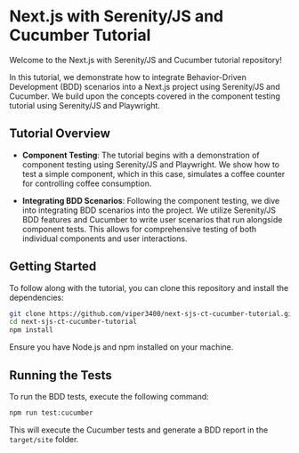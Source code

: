 # Next.js with Serenity/JS and Cucumber Tutorial

Welcome to the Next.js with Serenity/JS and Cucumber tutorial repository!

In this tutorial, we demonstrate how to integrate Behavior-Driven Development (BDD) scenarios into a Next.js project using Serenity/JS and Cucumber. We build upon the concepts covered in the component testing tutorial using Serenity/JS and Playwright.

## Tutorial Overview

- **Component Testing**: The tutorial begins with a demonstration of component testing using Serenity/JS and Playwright. We show how to test a simple component, which in this case, simulates a coffee counter for controlling coffee consumption.

- **Integrating BDD Scenarios**: Following the component testing, we dive into integrating BDD scenarios into the project. We utilize Serenity/JS BDD features and Cucumber to write user scenarios that run alongside component tests. This allows for comprehensive testing of both individual components and user interactions.

## Getting Started

To follow along with the tutorial, you can clone this repository and install the dependencies:

```bash
git clone https://github.com/viper3400/next-sjs-ct-cucumber-tutorial.git
cd next-sjs-ct-cucumber-tutorial
npm install
```

Ensure you have Node.js and npm installed on your machine.

## Running the Tests

To run the BDD tests, execute the following command:

```bash
npm run test:cucumber
```

This will execute the Cucumber tests and generate a BDD report in the `target/site` folder.
